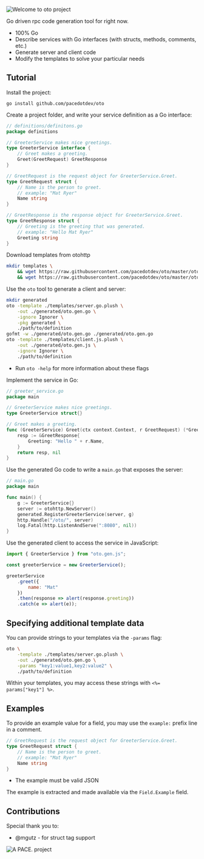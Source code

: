 ![Welcome to oto project](oto-logo.png)

Go driven rpc code generation tool for right now.

- 100% Go
- Describe services with Go interfaces (with structs, methods, comments, etc.)
- Generate server and client code
- Modify the templates to solve your particular needs

## Tutorial

Install the project:

```
go install github.com/pacedotdev/oto
```

Create a project folder, and write your service definition as a Go interface:

```go
// definitions/definitons.go
package definitions

// GreeterService makes nice greetings.
type GreeterService interface {
    // Greet makes a greeting.
    Greet(GreetRequest) GreetResponse
}

// GreetRequest is the request object for GreeterService.Greet.
type GreetRequest struct {
    // Name is the person to greet.
    // example: "Mat Ryer"
    Name string
}

// GreetResponse is the response object for GreeterService.Greet.
type GreetResponse struct {
    // Greeting is the greeting that was generated.
    // example: "Hello Mat Ryer"
    Greeting string
}
```

Download templates from otohttp

```bash
mkdir templates \
    && wget https://raw.githubusercontent.com/pacedotdev/oto/master/otohttp/templates/server.go.plush -q -O ./templates/server.go.plush \
    && wget https://raw.githubusercontent.com/pacedotdev/oto/master/otohttp/templates/client.js.plush -q -O ./templates/client.js.plush
```

Use the `oto` tool to generate a client and server:

```bash
mkdir generated
oto -template ./templates/server.go.plush \
    -out ./generated/oto.gen.go \
    -ignore Ignorer \
    -pkg generated \
    ./path/to/definition
gofmt -w ./generated/oto.gen.go ./generated/oto.gen.go
oto -template ./templates/client.js.plush \
    -out ./generated/oto.gen.js \
    -ignore Ignorer \
    ./path/to/definition
```

- Run `oto -help` for more information about these flags

Implement the service in Go:

```go
// greeter_service.go
package main

// GreeterService makes nice greetings.
type GreeterService struct{}

// Greet makes a greeting.
func (GreeterService) Greet(ctx context.Context, r GreetRequest) (*GreetResponse, error) {
    resp := &GreetResponse{
        Greeting: "Hello " + r.Name,
    }
    return resp, nil
}
```

Use the generated Go code to write a `main.go` that exposes the server:

```go
// main.go
package main

func main() {
    g := GreeterService{}
    server := otohttp.NewServer()
    generated.RegisterGreeterService(server, g)
    http.Handle("/oto/", server)
    log.Fatal(http.ListenAndServe(":8080", nil))
}
```

Use the generated client to access the service in JavaScript:

```javascript
import { GreeterService } from "oto.gen.js";

const greeterService = new GreeterService();

greeterService
    .greet({
        name: "Mat"
    })
    .then(response => alert(response.greeting))
    .catch(e => alert(e));
```

## Specifying additional template data

You can provide strings to your templates via the `-params` flag:

```bash
oto \
    -template ./templates/server.go.plush \
    -out ./generated/oto.gen.go \
    -params "key1:value1,key2:value2" \
    ./path/to/definition
```

Within your templates, you may access these strings with `<%= params["key1"] %>`.

## Examples

To provide an example value for a field, you may use the `example:` prefix line
in a comment.

```go
// GreetRequest is the request object for GreeterService.Greet.
type GreetRequest struct {
    // Name is the person to greet.
    // example: "Mat Ryer"
    Name string
}
```

* The example must be valid JSON

The example is extracted and made available via the `Field.Example` field.

## Contributions

Special thank you to:

* @mgutz - for struct tag support

![A PACE. project](pace-footer.png)
